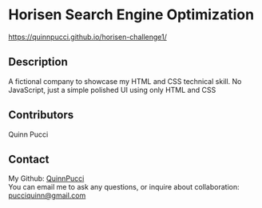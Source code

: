 # Horisen Search Engine Optimization

https://quinnpucci.github.io/horisen-challenge1/

  ## Description
  A fictional company to showcase my HTML and CSS technical skill. No JavaScript, just a simple polished UI using only HTML and CSS

  ## Contributors
  Quinn Pucci
  
  ## Contact
  My Github: [QuinnPucci](https://github.com/QuinnPucci)
  </br>
  You can email me to ask any questions, or inquire about collaboration: pucciquinn@gmail.com
